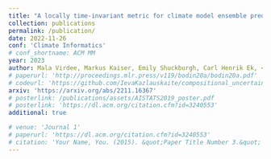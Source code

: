 ```yaml
---
title: "A locally time-invariant metric for climate model ensemble predictions of extreme risk"
collection: publications
permalink: /publication/
date: 2022-11-26
conf: 'Climate Informatics'
# conf_shortname: ACM MM
year: 2023
author: Mala Virdee, Markus Kaiser, Emily Shuckburgh, Carl Henrik Ek, <strong>Ieva Kazlauskaite</strong> 
# paperurl: 'http://proceedings.mlr.press/v119/bodin20a/bodin20a.pdf'
# codeurl: 'https://github.com/IevaKazlauskaite/compositional_uncertainty'
arxiv: 'https://arxiv.org/abs/2211.16367'
# posterlink: /publications/assets/AISTATS2019_poster.pdf
# posterlink: 'https://dl.acm.org/citation.cfm?id=3240553'
additional: true

# venue: 'Journal 1'
# paperurl: 'https://dl.acm.org/citation.cfm?id=3240553'
# citation: 'Your Name, You. (2015). &quot;Paper Title Number 3.&quot; <i>Journal 1</i>. 1(3).'
---
```

